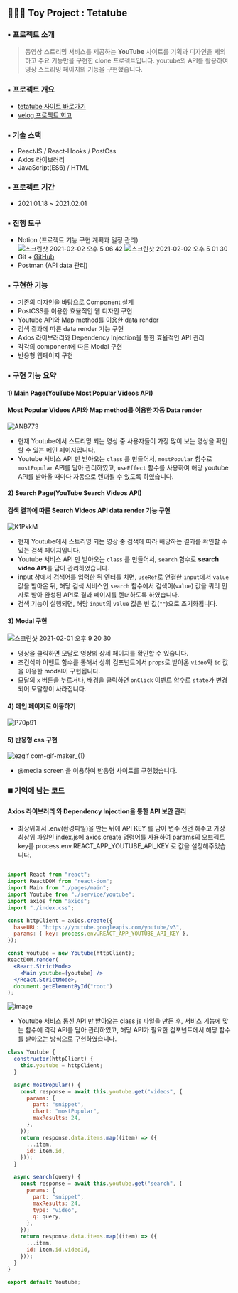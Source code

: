 ## 👩🏻‍💻 Toy Project : Tetatube 

### ▪️ 프로젝트 소개
> 동영상 스트리밍 서비스를 제공하는 **YouTube** 사이트를 기획과 디자인을 제외하고 주요 기능만을 구현한 clone 프로젝트입니다. youtube의 API를 활용하여 영상 스트리밍 페이지의 기능을 구현했습니다.

### ▪️ 프로젝트 개요
+ [tetatube 사이트 바로가기](https://ichbinmin2.github.io/tetatube/)
+ [velog 프로젝트 회고](https://velog.io/@ichbinmin2/Tetatube-Project)

### ▪️ 기술 스택
+ ReactJS / React-Hooks / PostCss
+ Axios 라이브러리 
+ JavaScript(ES6) / HTML

### ▪️ 프로젝트 기간
+ 2021.01.18 ~ 2021.02.01

### ▪️ 진행 도구
+ Notion (프로젝트 기능 구현 계획과 일정 관리) 
![스크린샷 2021-02-02 오후 5 06 42](https://user-images.githubusercontent.com/53133662/106570320-10121200-6579-11eb-90c7-7d79e4ba3885.png)
![스크린샷 2021-02-02 오후 5 01 30](https://user-images.githubusercontent.com/53133662/106569772-51ee8880-6578-11eb-9092-f17871035a2f.png)
+ Git + [GitHub](https://github.com/ichbinmin2/tetatube)
+ Postman (API data 관리)

### ▪️ 구현한 기능 
+ 기존의 디자인을 바탕으로 Component 설계
+ PostCSS를 이용한 효율적인 웹 디자인 구현
+ Youtube API와 Map method를 이용한 data render
+ 검색 결과에 따른 data render 기능 구현
+ Axios 라이브러리와 Dependency Injection을 통한 효율적인 API 관리
+ 각각의 component에 따른 Modal 구현
+ 반응형 웹페이지 구현


### ▪️ 구현 기능 요약 
#### 1) Main Page(YouTube Most Popular Videos API)
#### Most Popular Videos API와 Map method를 이용한 자동 Data render
![ANB773](https://user-images.githubusercontent.com/53133662/124849283-6e846600-dfd9-11eb-9ef9-ca11366c09f3.gif)
- 현재 Youtube에서 스트리밍 되는 영상 중 사용자들이 가장 많이 보는 영상을 확인할 수 있는 메인 페이지입니다.
- Youtube 서비스 API 만 받아오는 `class` 를 만들어서, `mostPopular` 함수로 `mostPopular` API를 담아 관리하였고, `useEffect` 함수를 사용하여 해당 youtube API를 받아올 때마다 자동으로 렌더될 수 있도록 하였습니다.


#### 2) Search Page(YouTube Search Videos API)
#### 검색 결과에 따른 Search Videos API data render 기능 구현
![K1PkkM](https://user-images.githubusercontent.com/53133662/124849294-70e6c000-dfd9-11eb-8f5a-ace582c81e6e.gif)
- 현재 Youtube에서 스트리밍 되는 영상 중 검색에 따라 해당하는 결과를 확인할 수 있는 검색 페이지입니다.
- Youtube 서비스 API 만 받아오는 `class` 를 만들어서, `search` 함수로 **search video API**를 담아 관리하였습니다.
- input 창에서 검색어를 입력한 뒤 엔터를 치면, `useRef`로 연결한 `input`에서 `value` 값을 받아온 뒤, 해당 검색 서비스인 `search` 함수에서 검색어(`value`) 값을 쿼리 인자로 받아 완성된 API로 결과 페이지를 렌더하도록 하였습니다.
- 검색 기능이 실행되면, 해당 `input`의 `value` 값은 빈 값(`""`)으로 초기화됩니다.


#### 3) Modal 구현
![스크린샷 2021-02-01 오후 9 20 30](https://user-images.githubusercontent.com/53133662/106458496-d2a77900-64d3-11eb-9f7a-107346a89caf.png)
- 영상을 클릭하면 모달로 영상의 상세 페이지를 확인할 수 있습니다.
- 조건식과 이벤트 함수를 통해서 상위 컴포넌트에서 `props`로 받아온 `video`와 `id` 값을 이용한 modal이 구현됩니다.
- 모달의 `x` 버튼을 누르거나, 배경을 클릭하면 `onClick` 이벤트 함수로 `state`가 변경되어 모달창이 사라집니다.

#### 4) 메인 페이지로 이동하기
![P70p91](https://user-images.githubusercontent.com/53133662/124848813-90c9b400-dfd8-11eb-864d-c84f147574e2.gif)


#### 5) 반응형 css 구현
![ezgif com-gif-maker_(1)](https://user-images.githubusercontent.com/53133662/124849569-f9656080-dfd9-11eb-8666-c2fbfdc4fe27.gif)

- @media screen 을 이용하여 반응형 사이트를 구현했습니다.

### ◼️ 기억에 남는 코드
#### Axios 라이브러리 와 Dependency Injection을 통한 API 보안 관리
- 최상위에서 .env(환경파일)을 만든 뒤에 API KEY 를 담아 변수 선언 해주고 가장 최상위 파일인 index.js에 axios.create 명령어를 사용하여 params의 오브젝트 key를 process.env.REACT_APP_YOUTUBE_API_KEY 로 값을 설정해주었습니다. 

```jsx

import React from "react";
import ReactDOM from "react-dom";
import Main from "./pages/main";
import Youtube from "./service/youtube";
import axios from "axios";
import "./index.css";

const httpClient = axios.create({
  baseURL: "https://youtube.googleapis.com/youtube/v3",
  params: { key: process.env.REACT_APP_YOUTUBE_API_KEY },
});

const youtube = new Youtube(httpClient);
ReactDOM.render(
  <React.StrictMode>
    <Main youtube={youtube} />
  </React.StrictMode>,
  document.getElementById("root")
);
```

![image](https://user-images.githubusercontent.com/53133662/124847966-e3a26c00-dfd6-11eb-85fe-7c049fb70d5c.png)

- Youtube 서비스 통신 API 만 받아오는 class js 파일을 만든 후, 서비스 기능에 맞는 함수에 각각 API를 담아 관리하였고, 해당 API가 필요한 컴포넌트에서 해당 함수를 받아오는 방식으로 구현하였습니다.

```jsx
class Youtube {
  constructor(httpClient) {
    this.youtube = httpClient;
  }

  async mostPopular() {
    const response = await this.youtube.get("videos", {
      params: {
        part: "snippet",
        chart: "mostPopular",
        maxResults: 24,
      },
    });
    return response.data.items.map((item) => ({
      ...item,
      id: item.id,
    }));
  }

  async search(query) {
    const response = await this.youtube.get("search", {
      params: {
        part: "snippet",
        maxResults: 24,
        type: "video",
        q: query,
      },
    });
    return response.data.items.map((item) => ({
      ...item,
      id: item.id.videoId,
    }));
  }
}

export default Youtube;
```


